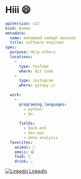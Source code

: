 # Hiii 😄

```yaml
apiVersion: v22
kind: Human
metadata:
  name: mohammad sadegh masoumi
  title: software engineer
spec:
  purpose: Help others
  locations:
    - 
      type: YouTube
      where: Bit Code
    - 
      type: instagram
      where: pytopy.ir
  
  work:
    -
      programing_languages:
        - python
        - Go
        
      fields:
        - back-end
        - dev-ops
        - data analysis
  favorites:
    animal: 🐶
    emoji: 😄
    food: 🥩
    drink: ☕️
```

[![Linkedin](https://i.stack.imgur.com/gVE0j.png) LinkedIn](https://www.linkedin.com/in/sadegh-masoumi/)
